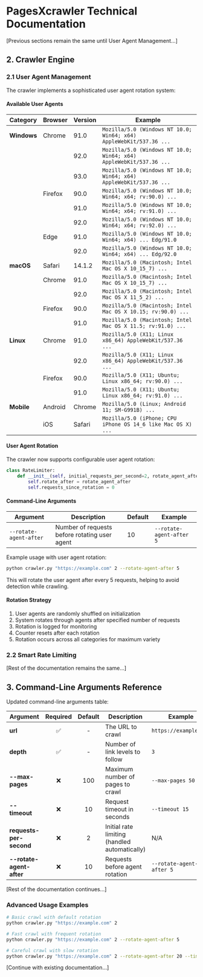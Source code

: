 # PagesXcrawler Technical Documentation

[Previous sections remain the same until User Agent Management...]

## 2. Crawler Engine

### 2.1 User Agent Management

The crawler implements a sophisticated user agent rotation system:

#### Available User Agents

| Category | Browser | Version | Example |
|----------|---------|---------|---------|
| **Windows** | Chrome | 91.0 | `Mozilla/5.0 (Windows NT 10.0; Win64; x64) AppleWebKit/537.36 ...` |
| | | 92.0 | `Mozilla/5.0 (Windows NT 10.0; Win64; x64) AppleWebKit/537.36 ...` |
| | | 93.0 | `Mozilla/5.0 (Windows NT 10.0; Win64; x64) AppleWebKit/537.36 ...` |
| | Firefox | 90.0 | `Mozilla/5.0 (Windows NT 10.0; Win64; x64; rv:90.0) ...` |
| | | 91.0 | `Mozilla/5.0 (Windows NT 10.0; Win64; x64; rv:91.0) ...` |
| | | 92.0 | `Mozilla/5.0 (Windows NT 10.0; Win64; x64; rv:92.0) ...` |
| | Edge | 91.0 | `Mozilla/5.0 (Windows NT 10.0; Win64; x64) ... Edg/91.0` |
| | | 92.0 | `Mozilla/5.0 (Windows NT 10.0; Win64; x64) ... Edg/92.0` |
| **macOS** | Safari | 14.1.2 | `Mozilla/5.0 (Macintosh; Intel Mac OS X 10_15_7) ...` |
| | Chrome | 91.0 | `Mozilla/5.0 (Macintosh; Intel Mac OS X 10_15_7) ...` |
| | | 92.0 | `Mozilla/5.0 (Macintosh; Intel Mac OS X 11_5_2) ...` |
| | Firefox | 90.0 | `Mozilla/5.0 (Macintosh; Intel Mac OS X 10.15; rv:90.0) ...` |
| | | 91.0 | `Mozilla/5.0 (Macintosh; Intel Mac OS X 11.5; rv:91.0) ...` |
| **Linux** | Chrome | 91.0 | `Mozilla/5.0 (X11; Linux x86_64) AppleWebKit/537.36 ...` |
| | | 92.0 | `Mozilla/5.0 (X11; Linux x86_64) AppleWebKit/537.36 ...` |
| | Firefox | 90.0 | `Mozilla/5.0 (X11; Ubuntu; Linux x86_64; rv:90.0) ...` |
| | | 91.0 | `Mozilla/5.0 (X11; Ubuntu; Linux x86_64; rv:91.0) ...` |
| **Mobile** | Android | Chrome | `Mozilla/5.0 (Linux; Android 11; SM-G991B) ...` |
| | iOS | Safari | `Mozilla/5.0 (iPhone; CPU iPhone OS 14_6 like Mac OS X) ...` |

#### User Agent Rotation

The crawler now supports configurable user agent rotation:

```python
class RateLimiter:
    def __init__(self, initial_requests_per_second=2, rotate_agent_after=10):
        self.rotate_after = rotate_agent_after
        self.requests_since_rotation = 0
```

#### Command-Line Arguments

| Argument | Description | Default | Example |
|-----------|-------------|---------|---------|
| `--rotate-agent-after` | Number of requests before rotating user agent | 10 | `--rotate-agent-after 5` |

Example usage with user agent rotation:
```bash
python crawler.py "https://example.com" 2 --rotate-agent-after 5
```

This will rotate the user agent after every 5 requests, helping to avoid detection while crawling.

#### Rotation Strategy

1. User agents are randomly shuffled on initialization
2. System rotates through agents after specified number of requests
3. Rotation is logged for monitoring
4. Counter resets after each rotation
5. Rotation occurs across all categories for maximum variety

### 2.2 Smart Rate Limiting

[Rest of the documentation remains the same...]

## 3. Command-Line Arguments Reference

Updated command-line arguments table:

| Argument | Required | Default | Description | Example |
|-----------|:--------:|:-------:|-------------|---------|
| **url** | ✅ | - | The URL to crawl | `https://example.com` |
| **depth** | ✅ | - | Number of link levels to follow | `3` |
| **--max-pages** | ❌ | 100 | Maximum number of pages to crawl | `--max-pages 50` |
| **--timeout** | ❌ | 10 | Request timeout in seconds | `--timeout 15` |
| **requests-per-second** | ❌ | 2 | Initial rate limiting (handled automatically) | N/A |
| **--rotate-agent-after** | ❌ | 10 | Requests before agent rotation | `--rotate-agent-after 5` |

[Rest of the documentation continues...]

### Advanced Usage Examples

```bash
# Basic crawl with default rotation
python crawler.py "https://example.com" 2

# Fast crawl with frequent rotation
python crawler.py "https://example.com" 2 --rotate-agent-after 5

# Careful crawl with slow rotation
python crawler.py "https://example.com" 2 --rotate-agent-after 20 --timeout 20
```

[Continue with existing documentation...]
